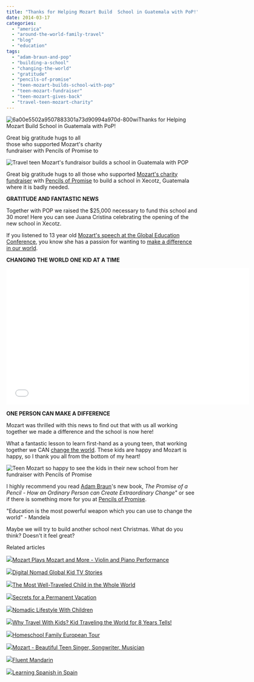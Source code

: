 ```yaml
---
title: "Thanks for Helping Mozart Build  School in Guatemala with PoP!"
date: 2014-03-17
categories: 
  - "america"
  - "around-the-world-family-travel"
  - "blog"
  - "education"
tags: 
  - "adam-braun-and-pop"
  - "building-a-school"
  - "changing-the-world"
  - "gratitude"
  - "pencils-of-promise"
  - "teen-mozart-builds-school-with-pop"
  - "teen-mozart-fundraiser"
  - "teen-mozart-gives-back"
  - "travel-teen-mozart-charity"
---
```


![6a00e5502a9507883301a73d90994a970d-800wi](https://pub-ac94b3f306b24c0dba4238943c97f2e1.r2.dev/6a00e5502a9507883301a73d90a18f970d.png)Thanks for Helping Mozart Build School in Guatemala with PoP!  
  
Great big gratitude hugs to all  
those who supported Mozart's charity  
fundraiser with Pencils of Promise to

<!--more-->  
  
  
![Travel teen Mozart's fundraisor builds a school in Guatemala with POP ](https://pub-ac94b3f306b24c0dba4238943c97f2e1.r2.dev/6a00e5502a9507883301a73d90994a970d.png)  
  
Great big gratitude hugs to all those who supported [Mozart's charity fundraiser](http://fundraise.pencilsofpromise.org/fundraise?fcid=290456 "RTW TEEN Mozart's fundraiser") with [Pencils of Promise](http://soultravelers3new.local/2013/12/pencils-of-promise-help-us-build-a-school-in-.html "Mozart teen and pencils of promise charity") to build a school in Xecotz, Guatemala where it is badly needed.  
  
**GRATITUDE AND FANTASTIC NEWS**  
  
Together with POP we raised the $25,000 necessary to fund this school and 30 more! Here you can see Juana Cristina celebrating the opening of the new school in Xecotz.  
  
If you listened to 13 year old [Mozart's speech at the Global Education Conference](http://soultravelers3new.local/2013/11/global-citizen-innovative-kid-speaker-at-global-education-conference.html#more "13 year old trilingual inspiring speech at Global Education Conference"), you know she has a passion for wanting to [make a difference in our world](http://soultravelers3new.local/2013/12/change-the-world-cambiar-el-mundo-%E6%94%B9%E5%8F%98%E4%B8%96%E7%95%8C-adorable-video-by-trilingual-mozart-.html "teen singer Mozart making a difference in the world").  
  
**CHANGING THE WORLD ONE KID AT A TIME**  
  

<iframe allowfullscreen src="//www.youtube.com/embed/MOM1LdMGsa0" frameborder="0" height="360" width="640"></iframe>

  
  
**ONE PERSON CAN MAKE A DIFFERENCE**  
  
Mozart was thrilled with this news to find out that with us all working together we made a difference and the school is now here!  
  
What a fantastic lesson to learn first-hand as a young teen, that working together we CAN [change the world](http://soultravelers3new.local/2013/12/kid-world-citizens-inspiring-speech-at-global-education-conference.html "Teen singer and travel kid Mozart speech about changing the world"). These kids are happy and Mozart is happy, so I thank you all from the bottom of my heart!  
  
![Teen Mozart so happy to see the kids in their new school from her fundraiser with Pencils of Promise](https://pub-ac94b3f306b24c0dba4238943c97f2e1.r2.dev/6a00e5502a9507883301a73d909988970d.png)  
  
I highly recommend you read [Adam Braun](http://adambraun.com/ "Adam Braun")'s new book, _The Promise of a Pencil - How an Ordinary Person can Create Extraordinary Change"_ or see if there is something more for you at [Pencils of Promise](http://www.pencilsofpromise.org/ "Pencils of Promise").  
  
"Education is the most powerful weapon which you can use to change the world" - Mandela  
  
Maybe we will try to build another school next Christmas. What do you think? Doesn't it feel great?

Related articles

[![](http://i.zemanta.com/250832567_80_80.jpg)](http://soultravelers3new.local/2014/02/mozart-plays-mozart-and-more-violin-and-piano-performance.html)[Mozart Plays Mozart and More - Violin and Piano Performance](http://soultravelers3new.local/2014/02/mozart-plays-mozart-and-more-violin-and-piano-performance.html)

[![](http://i.zemanta.com/122933497_80_80.jpg)](http://soultravelers3new.local/2012/11/digital-nomad-global-kid-tv-stories.html)[Digital Nomad Global Kid TV Stories](http://soultravelers3new.local/2012/11/digital-nomad-global-kid-tv-stories.html)

[![](http://i.zemanta.com/207027430_80_80.jpg)](http://soultravelers3new.local/2013/09/the-most-well-traveled-child-in-the-whole-world.html)[The Most Well-Traveled Child in the Whole World](http://soultravelers3new.local/2013/09/the-most-well-traveled-child-in-the-whole-world.html)

[![](http://i.zemanta.com/197008054_80_80.jpg)](http://soultravelers3new.local/2013/08/secrets-for-a-permanent-vacation-travel-tips.html)[Secrets for a Permanent Vacation](http://soultravelers3new.local/2013/08/secrets-for-a-permanent-vacation-travel-tips.html)

[![](http://i.zemanta.com/97268419_80_80.jpg)](http://soultravelers3new.local/2012/06/nomadic-lifestyle-with-children-.html)[Nomadic Lifestyle With Children](http://soultravelers3new.local/2012/06/nomadic-lifestyle-with-children-.html)

[![](http://i.zemanta.com/198782571_80_80.jpg)](http://soultravelers3new.local/2013/09/why-travel-with-kids-kid-traveling-the-world-for-8-years-tells.html)[Why Travel With Kids? Kid Traveling the World for 8 Years Tells!](http://soultravelers3new.local/2013/09/why-travel-with-kids-kid-traveling-the-world-for-8-years-tells.html)

[![](http://i.zemanta.com/253943088_80_80.jpg)](http://soultravelers3new.local/2014/03/homeschool-family-european-tour.html)[Homeschool Family European Tour](http://soultravelers3new.local/2014/03/homeschool-family-european-tour.html)

[![](http://i.zemanta.com/255447587_80_80.jpg)](http://soultravelers3new.local/2014/03/mozart-beautiful-teen-singer-songwriter-musician.html)[Mozart - Beautiful Teen Singer, Songwriter, Musician](http://soultravelers3new.local/2014/03/mozart-beautiful-teen-singer-songwriter-musician.html)

[![](http://i.zemanta.com/175476274_80_80.jpg)](http://soultravelers3new.local/2013/06/fluent-mandarin.html)[Fluent Mandarin](http://soultravelers3new.local/2013/06/fluent-mandarin.html)

[![](http://i.zemanta.com/168450990_80_80.jpg)](http://soultravelers3new.local/2013/05/learning-spanish-in-spain.html)[Learning Spanish in Spain](http://soultravelers3new.local/2013/05/learning-spanish-in-spain.html)
